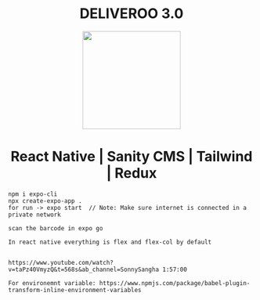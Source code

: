 <h1 align="center"> DELIVEROO 3.0  </h1>


<p align="center">
<img src="https://user-images.githubusercontent.com/23634935/178509000-1bf98e80-59bf-43ae-978f-0faabc511923.PNG" width="200">
</p>

<h1 align="center"> React Native | Sanity CMS | Tailwind | Redux </h1>

```
npm i expo-cli
npx create-expo-app .
for run -> expo start  // Note: Make sure internet is connected in a private network

scan the barcode in expo go

In react native everything is flex and flex-col by default


https://www.youtube.com/watch?v=taPz40VmyzQ&t=568s&ab_channel=SonnySangha 1:57:00

For environemnt variable: https://www.npmjs.com/package/babel-plugin-transform-inline-environment-variables

```

